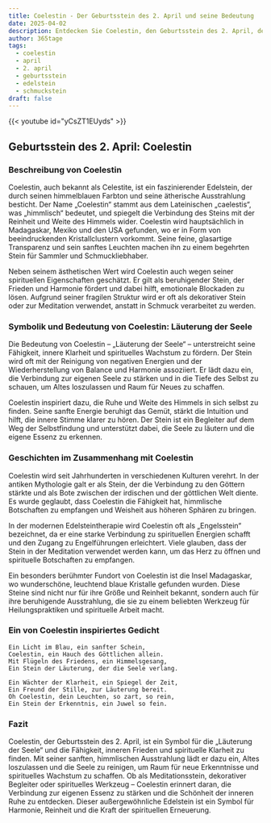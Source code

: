 ```yaml
---
title: Coelestin - Der Geburtsstein des 2. April und seine Bedeutung
date: 2025-04-02
description: Entdecken Sie Coelestin, den Geburtsstein des 2. April, der Läuterung der Seele symbolisiert. Seine Symbolik und Geschichte werden Sie inspirieren.
author: 365tage
tags:
  - coelestin
  - april
  - 2. april
  - geburtsstein
  - edelstein
  - schmuckstein
draft: false
---
```


{{< youtube id="yCsZT1EUyds" >}}

## Geburtsstein des 2. April: Coelestin

### Beschreibung von Coelestin

Coelestin, auch bekannt als Celestite, ist ein faszinierender Edelstein, der durch seinen himmelblauen Farbton und seine ätherische Ausstrahlung besticht. Der Name „Coelestin“ stammt aus dem Lateinischen „caelestis“, was „himmlisch“ bedeutet, und spiegelt die Verbindung des Steins mit der Reinheit und Weite des Himmels wider. Coelestin wird hauptsächlich in Madagaskar, Mexiko und den USA gefunden, wo er in Form von beeindruckenden Kristallclustern vorkommt. Seine feine, glasartige Transparenz und sein sanftes Leuchten machen ihn zu einem begehrten Stein für Sammler und Schmuckliebhaber.

Neben seinem ästhetischen Wert wird Coelestin auch wegen seiner spirituellen Eigenschaften geschätzt. Er gilt als beruhigender Stein, der Frieden und Harmonie fördert und dabei hilft, emotionale Blockaden zu lösen. Aufgrund seiner fragilen Struktur wird er oft als dekorativer Stein oder zur Meditation verwendet, anstatt in Schmuck verarbeitet zu werden.

### Symbolik und Bedeutung von Coelestin: Läuterung der Seele

Die Bedeutung von Coelestin – „Läuterung der Seele“ – unterstreicht seine Fähigkeit, innere Klarheit und spirituelles Wachstum zu fördern. Der Stein wird oft mit der Reinigung von negativen Energien und der Wiederherstellung von Balance und Harmonie assoziiert. Er lädt dazu ein, die Verbindung zur eigenen Seele zu stärken und in die Tiefe des Selbst zu schauen, um Altes loszulassen und Raum für Neues zu schaffen.

Coelestin inspiriert dazu, die Ruhe und Weite des Himmels in sich selbst zu finden. Seine sanfte Energie beruhigt das Gemüt, stärkt die Intuition und hilft, die innere Stimme klarer zu hören. Der Stein ist ein Begleiter auf dem Weg der Selbstfindung und unterstützt dabei, die Seele zu läutern und die eigene Essenz zu erkennen.

### Geschichten im Zusammenhang mit Coelestin

Coelestin wird seit Jahrhunderten in verschiedenen Kulturen verehrt. In der antiken Mythologie galt er als Stein, der die Verbindung zu den Göttern stärkte und als Bote zwischen der irdischen und der göttlichen Welt diente. Es wurde geglaubt, dass Coelestin die Fähigkeit hat, himmlische Botschaften zu empfangen und Weisheit aus höheren Sphären zu bringen.

In der modernen Edelsteintherapie wird Coelestin oft als „Engelsstein“ bezeichnet, da er eine starke Verbindung zu spirituellen Energien schafft und den Zugang zu Engelführungen erleichtert. Viele glauben, dass der Stein in der Meditation verwendet werden kann, um das Herz zu öffnen und spirituelle Botschaften zu empfangen.

Ein besonders berühmter Fundort von Coelestin ist die Insel Madagaskar, wo wunderschöne, leuchtend blaue Kristalle gefunden wurden. Diese Steine sind nicht nur für ihre Größe und Reinheit bekannt, sondern auch für ihre beruhigende Ausstrahlung, die sie zu einem beliebten Werkzeug für Heilungspraktiken und spirituelle Arbeit macht.

### Ein von Coelestin inspiriertes Gedicht

```
Ein Licht im Blau, ein sanfter Schein,  
Coelestin, ein Hauch des Göttlichen allein.  
Mit Flügeln des Friedens, ein Himmelsgesang,  
Ein Stein der Läuterung, der die Seele verlang.  

Ein Wächter der Klarheit, ein Spiegel der Zeit,  
Ein Freund der Stille, zur Läuterung bereit.  
Oh Coelestin, dein Leuchten, so zart, so rein,  
Ein Stein der Erkenntnis, ein Juwel so fein.  
```

### Fazit

Coelestin, der Geburtsstein des 2. April, ist ein Symbol für die „Läuterung der Seele“ und die Fähigkeit, inneren Frieden und spirituelle Klarheit zu finden. Mit seiner sanften, himmlischen Ausstrahlung lädt er dazu ein, Altes loszulassen und die Seele zu reinigen, um Raum für neue Erkenntnisse und spirituelles Wachstum zu schaffen. Ob als Meditationsstein, dekorativer Begleiter oder spirituelles Werkzeug – Coelestin erinnert daran, die Verbindung zur eigenen Essenz zu stärken und die Schönheit der inneren Ruhe zu entdecken. Dieser außergewöhnliche Edelstein ist ein Symbol für Harmonie, Reinheit und die Kraft der spirituellen Erneuerung.